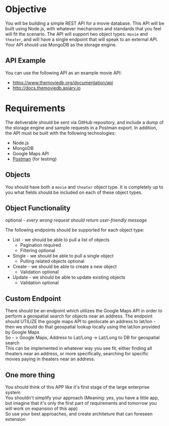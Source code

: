 # Objective

You will be building a simple REST API for a movie database. This API will be built using Node.js, with whatever mechanisms and standards that you feel will fit the scenario. The API will support two object types: `movie` and `theater`, and will have a single endpoint that will speak to an external API. Your API should use MongoDB as the storage engine.

## API Example

You can use the following API as an example movie API:
* https://www.themoviedb.org/documentation/api
* http://docs.themoviedb.apiary.io

# Requirements

The deliverable should be sent via GitHub repository, and include a dump of the storage engine and sample requests in a Postman export. In addition, the API must be built with the following technologies:

* Node.js
* MongoDB
* Google Maps API
* [Postman](https://www.getpostman.com/) (for testing)

## Objects

You should have both a `movie` and `theater` object type. It is completely up to you what fields should be included on each of these object types.

## Object Functionality
optional - *every wrong request should return user-friendly message*

The following endpoints should be supported for each object type:
* List - we should be able to pull a list of objects
  * Pagination required
  * Filtering optional
* Single - we should be able to pull a single object
  * Pulling related objects optional
* Create - we should be able to create a new object
  * Validation optional
* Update - we should be able to update existing objects
  * Validation optional

## Custom Endpoint

There should be an endpoint which utilizes the Google Maps API in order to perform a geospatial search for objects near an address. The endpoint should UTILIZE the google maps API to geolocate an address to lat/lon - then we should do that geospatial lookup locally using the lat/lon provided by Google Maps  
So - > Google Maps, Address to Lat/Long -> Lat/Long to DB for geospatial search  
This can be implemented in whatever way you see fit, either finding all theaters near an address, or more specifically, searching for specific movies paying in theaters near an address.

## One more thing

You should think of this APP like it's first stage of the large enterprise system  
You shouldn't simplify your approach (Meaning: yes, you have a little app, but imagine that it's only the first part of requirements and tomorrow you will work on expansion of this app)  
So use your best approaches, and create architeture that can foreseen extension  

